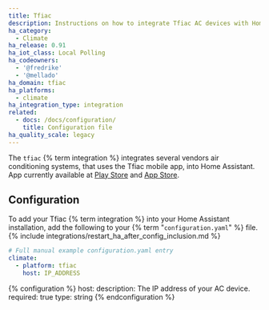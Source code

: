 ```yaml
---
title: Tfiac
description: Instructions on how to integrate Tfiac AC devices with Home Assistant.
ha_category:
  - Climate
ha_release: 0.91
ha_iot_class: Local Polling
ha_codeowners:
  - '@fredrike'
  - '@mellado'
ha_domain: tfiac
ha_platforms:
  - climate
ha_integration_type: integration
related:
  - docs: /docs/configuration/
    title: Configuration file
ha_quality_scale: legacy
---
```


The `tfiac` {% term integration %} integrates several vendors air conditioning systems, that uses the Tfiac mobile app, into Home Assistant. App currently available at [Play Store](https://play.google.com/store/apps/details?id=com.tcl.export) and [App Store](https://itunes.apple.com/app/tfiac/id1059938398).

## Configuration

To add your Tfiac {% term integration %} into your Home Assistant installation, add the following to your {% term "`configuration.yaml`" %} file.
{% include integrations/restart_ha_after_config_inclusion.md %}

```yaml
# Full manual example configuration.yaml entry
climate:
  - platform: tfiac
    host: IP_ADDRESS
```

{% configuration %}
host:
  description: The IP address of your AC device.
  required: true
  type: string
{% endconfiguration %}
